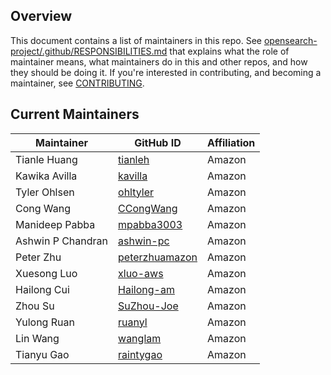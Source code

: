 ## Overview

This document contains a list of maintainers in this repo. See [opensearch-project/.github/RESPONSIBILITIES.md](https://github.com/opensearch-project/.github/blob/main/RESPONSIBILITIES.md#maintainer-responsibilities) that explains what the role of maintainer means, what maintainers do in this and other repos, and how they should be doing it. If you're interested in contributing, and becoming a maintainer, see [CONTRIBUTING](CONTRIBUTING.md).

## Current Maintainers

| Maintainer        | GitHub ID                                           | Affiliation |
| ----------------- | --------------------------------------------------- | ----------- |
| Tianle Huang      | [tianleh](https://github.com/tianleh)               | Amazon      |
| Kawika Avilla     | [kavilla](https://github.com/kavilla)               | Amazon      |
| Tyler Ohlsen      | [ohltyler](https://github.com/ohltyler)             | Amazon      |
| Cong Wang         | [CCongWang](https://github.com/CCongWang)           | Amazon      |
| Manideep Pabba    | [mpabba3003](https://github.com/mpabba3003)         | Amazon      |
| Ashwin P Chandran | [ashwin-pc](https://github.com/ashwin-pc)           | Amazon      |
| Peter Zhu         | [peterzhuamazon](https://github.com/peterzhuamazon) | Amazon      |
| Xuesong Luo       | [xluo-aws](https://github.com/xluo-aws)             | Amazon      |
| Hailong Cui       | [Hailong-am](https://github.com/Hailong-am)         | Amazon      |
| Zhou Su           | [SuZhou-Joe](https://github.com/SuZhou-Joe)         | Amazon      |
| Yulong Ruan       | [ruanyl](https://github.com/ruanyl)                 | Amazon      |
| Lin Wang          | [wanglam](https://github.com/wanglam)               | Amazon      |
| Tianyu Gao        | [raintygao](https://github.com/raintygao)           | Amazon      |
